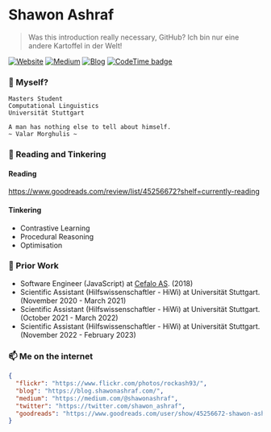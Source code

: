 # Shawon Ashraf
> Was this introduction really necessary, GitHub? Ich bin nur eine andere Kartoffel in der Welt!

[![Website](https://img.shields.io/badge/--website?label=Website&logo=safari&style=social)](https://shawonashraf.com)
[![Medium](https://img.shields.io/badge/--medium?label=Medium&logo=medium&style=social)](https://medium.com/@shawonashraf)
[![Blog](https://img.shields.io/badge/--blog?label=Blog&logo=blog&style=social)](https://blog.shawonashraf.com/)
[![CodeTime badge](https://img.shields.io/endpoint?style=social&url=https%3A%2F%2Fapi.codetime.dev%2Fshield%3Fid%3D16798%26project%3D%26in%3D0)](https://codetime.dev)


### 🤔 Myself?
```
Masters Student
Computational Linguistics
Universität Stuttgart
```

```
A man has nothing else to tell about himself.
~ Valar Morghulis ~
```

### 🔭 Reading and Tinkering
#### Reading
https://www.goodreads.com/review/list/45256672?shelf=currently-reading

#### Tinkering
- Contrastive Learning
- Procedural Reasoning
- Optimisation


### 🧳 Prior Work
- Software Engineer (JavaScript) at [Cefalo AS](https://www.cefalo.com/). (2018)
- Scientific Assistant (Hilfswissenschaftler - HiWi) at Universität Stuttgart. (November 2020 - March 2021)
- Scientific Assistant (Hilfswissenschaftler - HiWi) at Universität Stuttgart. (October 2021 - March 2022)
- Scientific Assistant (Hilfswissenschaftler - HiWi) at Universität Stuttgart. (November 2022 - February 2023)


### 📫 Me on the internet
```json
{
  "flickr": "https://www.flickr.com/photos/rockash93/",
  "blog": "https://blog.shawonashraf.com/",
  "medium": "https://medium.com/@shawonashraf",
  "twitter": "https://twitter.com/shawon_ashraf",
  "goodreads": "https://www.goodreads.com/user/show/45256672-shawon-ashraf"
}
```

